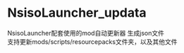 # NsisoLauncher_updata
NsisoLauncher配套使用的mod自动更新器
生成json文件  
支持更新mods/scripts/resourcepacks文件夹，以及其他文件  